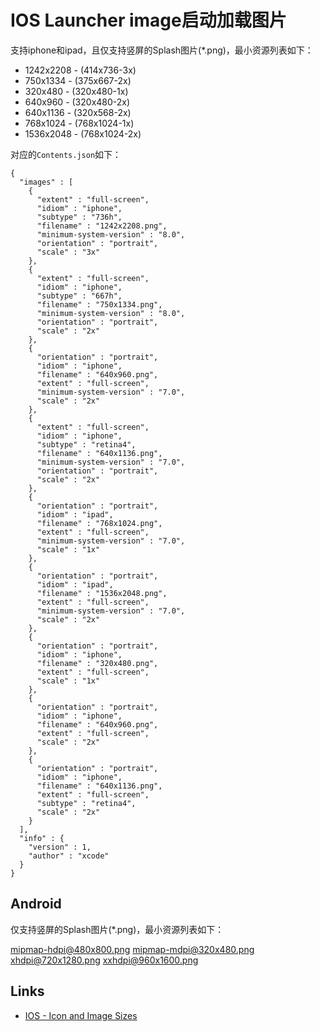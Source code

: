 # IOS Launcher image启动加载图片

支持iphone和ipad，且仅支持竖屏的Splash图片(*.png)，最小资源列表如下：

- 1242x2208 - (414x736-3x) 
- 750x1334  - (375x667-2x) 
- 320x480 - (320x480-1x) 
- 640x960 - (320x480-2x) 
- 640x1136 - (320x568-2x) 
- 768x1024 - (768x1024-1x)
- 1536x2048 - (768x1024-2x)

对应的`Contents.json`如下：

```
{
  "images" : [
    {
      "extent" : "full-screen",
      "idiom" : "iphone",
      "subtype" : "736h",
      "filename" : "1242x2208.png",
      "minimum-system-version" : "8.0",
      "orientation" : "portrait",
      "scale" : "3x"
    },
    {
      "extent" : "full-screen",
      "idiom" : "iphone",
      "subtype" : "667h",
      "filename" : "750x1334.png",
      "minimum-system-version" : "8.0",
      "orientation" : "portrait",
      "scale" : "2x"
    },
    {
      "orientation" : "portrait",
      "idiom" : "iphone",
      "filename" : "640x960.png",
      "extent" : "full-screen",
      "minimum-system-version" : "7.0",
      "scale" : "2x"
    },
    {
      "extent" : "full-screen",
      "idiom" : "iphone",
      "subtype" : "retina4",
      "filename" : "640x1136.png",
      "minimum-system-version" : "7.0",
      "orientation" : "portrait",
      "scale" : "2x"
    },
    {
      "orientation" : "portrait",
      "idiom" : "ipad",
      "filename" : "768x1024.png",
      "extent" : "full-screen",
      "minimum-system-version" : "7.0",
      "scale" : "1x"
    },
    {
      "orientation" : "portrait",
      "idiom" : "ipad",
      "filename" : "1536x2048.png",
      "extent" : "full-screen",
      "minimum-system-version" : "7.0",
      "scale" : "2x"
    },
    {
      "orientation" : "portrait",
      "idiom" : "iphone",
      "filename" : "320x480.png",
      "extent" : "full-screen",
      "scale" : "1x"
    },
    {
      "orientation" : "portrait",
      "idiom" : "iphone",
      "filename" : "640x960.png",
      "extent" : "full-screen",
      "scale" : "2x"
    },
    {
      "orientation" : "portrait",
      "idiom" : "iphone",
      "filename" : "640x1136.png",
      "extent" : "full-screen",
      "subtype" : "retina4",
      "scale" : "2x"
    }
  ],
  "info" : {
    "version" : 1,
    "author" : "xcode"
  }
}
```

## Android

仅支持竖屏的Splash图片(*.png)，最小资源列表如下：

mipmap-hdpi@480x800.png
mipmap-mdpi@320x480.png
xhdpi@720x1280.png
xxhdpi@960x1600.png


## Links

- [IOS - Icon and Image Sizes](https://developer.apple.com/library/ios/documentation/UserExperience/Conceptual/MobileHIG/IconMatrix.html#//apple_ref/doc/uid/TP40006556-CH27-SW2)
